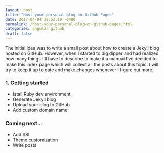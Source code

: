 ```yaml
---
layout: post
title: "Host your personal blog on GitHub Pages"
date: 2017-04-04 19:53:19 -0400
permalink: /host-your-personal-blog-on-github-pages.html
categories: angular github
draft: false
---
```


The initial idea was to write a small post about how to create a Jekyll blog hosted on GitHub. However, when I started to dig dipper and had realized how many things I'll have to describe to make it a manual I've decided to make this index page which will collect all the posts about this topic. I will try to keep it up to date and make changes whenever I figure out more.

### [1. Getting started](/getting-started-with-jekyll)

- Istall Ruby dev environment
- Generate Jekyll blog
- Upload your blog to GitHub
- Add custom domain name

### Coming next...

- Add SSL
- Theme customization
- Write posts
